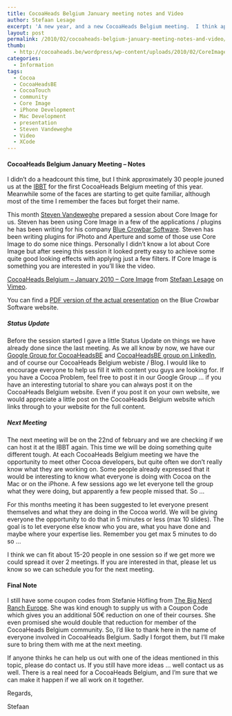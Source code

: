 ```yaml
---
title: CocoaHeads Belgium January meeting notes and Video
author: Stefaan Lesage
excerpt: 'A new year, and a new CocoaHeads Belgium meeting.  I think approximately 30 people showed up for the presentation on Core Image Steven Vandeweghe prepared.  Once the session was over we even had quite a lot of people join us in a local pub for some Cocoa Socializing.'
layout: post
permalink: /2010/02/cocoaheads-belgium-january-meeting-notes-and-video/
thumb:
  - http://cocoaheads.be/wordpress/wp-content/uploads/2010/02/CoreImage.png
categories:
  - Information
tags:
  - Cocoa
  - CocoaHeadsBE
  - CocoaTouch
  - community
  - Core Image
  - iPhone Development
  - Mac Development
  - presentation
  - Steven Vandeweghe
  - Video
  - XCode
---
```

#### CocoaHeads Belgium January Meeting &#8211; Notes

I didn&#8217;t do a headcount this time, but I think approximately 30 people jouned us at the [IBBT][1] for the first CocoaHeads Belgium meeting of this year. Meanwhile some of the faces are starting to get quite familiar, although most of the time I remember the faces but forget their name.

This month [Steven Vandeweghe][2] prepared a session about Core Image for us. Steven has been using Core Image in a few of the applications / plugins he has been writing for his company [Blue Crowbar Software][3]. Steven has been writing plugins for iPhoto and Aperture and some of those use Core Image to do some nice things. Personally I didn&#8217;t know a lot about Core Image but after seeing this session it looked pretty easy to achieve some quite good looking effects with applying just a few filters. If Core Image is something you are interested in you&#8217;ll like the video.

[CocoaHeads Belgium &#8211; January 2010 &#8211; Core Image][4] from [Stefaan Lesage][5] on [Vimeo][6].

You can find a [PDF version of the actual presentation][7] on the Blue Crowbar Software website.

##### Status Update

Before the session started I gave a little Status Update on things we have already done since the last meeting. As we all know by now, we have our [Google Group for CocoaHeadsBE][8] and [CocoaHeadsBE group on LinkedIn][9], and of course our CocoaHeads Belgium webiste / Blog. I would like to encourage everyone to help us fill it with content you guys are looking for. If you have a Cocoa Problem, feel free to post it in our Google Group &#8230; if you have an interesting tutorial to share you can always post it on the CocoaHeads Belgium website. Even if you post it on your own website, we would appreciate a little post on the CocoaHeads Belgium website which links through to your website for the full content.

##### Next Meeting

The next meeting will be on the 22nd of february and we are checking if we can host it at the IBBT again. This time we will be doing something quite different tough. At each CocoaHeads Belgium meeting we have the opportunity to meet other Cocoa developers, but quite often we don&#8217;t really know what they are working on. Some people already expressed that it would be interesting to know what everyone is doing with Cocoa on the Mac or on the iPhone. A few sessions ago we let everyone tell the group what they were doing, but apparently a few people missed that. So &#8230;

For this months meeting it has been suggested to let everyone present themselves and what they are doing in the Cocoa world. We will be giving everyone the opportunity to do that in 5 minutes or less (max 10 slides). The goal is to let everyone else know who you are, what you have done and maybe where your expertise lies. Remember you get max 5 minutes to do so &#8230;

I think we can fit about 15-20 people in one session so if we get more we could spread it over 2 meetings. If you are interested in that, please let us know so we can schedule you for the next meeting. 

#### Final Note

I still have some coupon codes from Stefanie Höfling from [The Big Nerd Ranch Europe][10]. She was kind enough to supply us with a Coupon Code which gives you an additional 50€ reduction on one of their courses. She even promised she would double that reduction for member of the CocoaHeads Belgium community. So, I&#8217;d like to thank here in the name of everyone involved in CocoaHeads Belgium. Sadly I forgot them, but I&#8217;ll make sure to bring them with me at the next meeting.

If anyone thinks he can help us out with one of the ideas mentioned in this topic, please do contact us. If you still have more ideas &#8230; well contact us as well. There is a real need for a CocoaHeads Belgium, and I&#8217;m sure that we can make it happen if we all work on it together.

Regards,

Stefaan

 [1]: http://www.ibbt.be/
 [2]: http://twitter.com/bluecrowbar
 [3]: http://bluecrowbar.com/
 [4]: http://vimeo.com/9267157
 [5]: http://vimeo.com/devia
 [6]: http://vimeo.com
 [7]: http://bluecrowbar.com/cocoaheads/ci.pdf
 [8]: http://groups.google.com/group/cocoaheadsbe
 [9]: http://www.linkedin.com/groups?gid=2342382&trk=hb_side_g
 [10]: http://www.dreamteam-events.com/bnr/